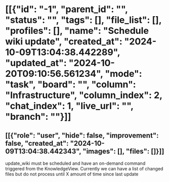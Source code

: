 # [[{"id": "-1", "parent_id": "", "status": "", "tags": [], "file_list": [], "profiles": [], "name": "Schedule wiki update", "created_at": "2024-10-09T13:04:38.442289", "updated_at": "2024-10-20T09:10:56.561234", "mode": "task", "board": "", "column": "Infrastructure", "column_index": 2, "chat_index": 1, "live_url": "", "branch": ""}]]
## [[{"role": "user", "hide": false, "improvement": false, "created_at": "2024-10-09T13:04:38.442343", "images": [], "files": []}]]
update_wiki must be scheduled and have an on-demand command triggered from the KnowledgeView.
Currently we can have a list of changed files but do not process until X amount of time since last update 